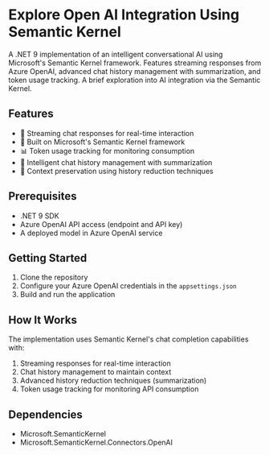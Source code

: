 # Explore Open AI Integration Using Semantic Kernel
A .NET 9 implementation of an intelligent conversational AI using Microsoft's Semantic Kernel framework. Features streaming responses from Azure OpenAI, advanced chat history management with summarization, and token usage tracking. A brief exploration into AI integration via the Semantic Kernel.

## Features

- 🚀 Streaming chat responses for real-time interaction
- 🧠 Built on Microsoft's Semantic Kernel framework
- 📊 Token usage tracking for monitoring consumption
- 📝 Intelligent chat history management with summarization
- 🔄 Context preservation using history reduction techniques

## Prerequisites

- .NET 9 SDK
- Azure OpenAI API access (endpoint and API key)
- A deployed model in Azure OpenAI service

## Getting Started

1. Clone the repository
2. Configure your Azure OpenAI credentials in the `appsettings.json`
3. Build and run the application


## How It Works

The implementation uses Semantic Kernel's chat completion capabilities with:

1. Streaming responses for real-time interaction
2. Chat history management to maintain context
3. Advanced history reduction techniques (summarization)
4. Token usage tracking for monitoring API consumption

## Dependencies

- Microsoft.SemanticKernel
- Microsoft.SemanticKernel.Connectors.OpenAI
